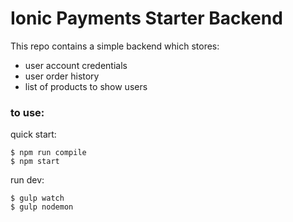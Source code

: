 # Ionic Payments Starter Backend

This repo contains a simple backend which stores:
- user account credentials
- user order history
- list of products to show users

### to use:

quick start:
```
$ npm run compile
$ npm start
```

run dev:
```
$ gulp watch
$ gulp nodemon
```